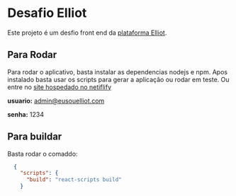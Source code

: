 # Desafio Elliot

Este projeto é um desfio front end da [plataforma Elliot](https://eusouelliot.com/app/).

## Para Rodar

Para rodar o aplicativo, basta instalar as dependencias nodejs e npm. Apos instalado basta usar os scripts para gerar a aplicação ou rodar em teste. Ou entre no [site hospedado no netiflify](https://desafio-elliot.netlify.com/login)

**usuario:** admin@eusouelliot.com

**senha:** 1234

## Para buildar

Basta rodar o comaddo:

```json
  {
    "scripts": {
      "build": "react-scripts build"
    }
```
